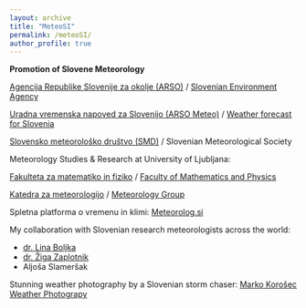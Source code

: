 ```yaml
---
layout: archive
title: "MeteoSI"
permalink: /meteoSI/
author_profile: true
---
```


**Promotion of Slovene Meteorology**

[Agencija Republike Slovenije za okolje (ARSO)](https://meteo.arso.gov.si/) / [Slovenian Environment Agency](https://www.arso.gov.si/en/)

[Uradna vremenska napoved za Slovenijo (ARSO Meteo)](http://meteo.arso.gov.si/met/sl/) / [Weather forecast for Slovenia](http://meteo.arso.gov.si/met/en/)

[Slovensko meteorološko društvo (SMD)](http://www.smd.v-izdelavi.si/) / Slovenian Meteorological Society


Meteorology Studies & Research at University of Ljubljana:

[Fakulteta za matematiko in fiziko](https://www.fmf.uni-lj.si/si/) / [Faculty of Mathematics and Physics](https://www.fmf.uni-lj.si/en/)

[Katedra za meteorologijo](https://meteo.fmf.uni-lj.si/) / [Meteorology Group](https://meteo.fmf.uni-lj.si/en/node)

Spletna platforma o vremenu in klimi:
[Meteorolog.si](http://meteorolog.si/)

My collaboration with Slovenian research meteorologists across the world:
* [dr. Lina Boljka](https://lina-boljka.github.io/)
* [dr. Žiga Zaplotnik](https://zaplotnik.github.io/)
* Aljoša Slameršak<br/>

Stunning weather photography by a Slovenian storm chaser: [Marko Korošec Weather Photograpy](http://www.markokorosec.net/)
